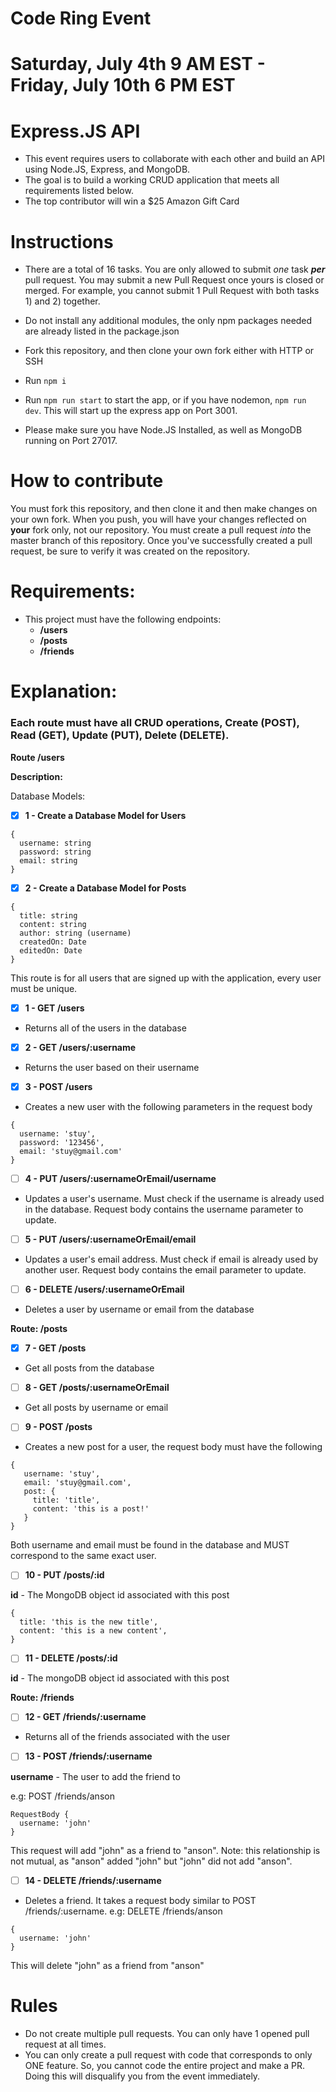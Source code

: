 # Code Ring Event

# Saturday, July 4th 9 AM EST - Friday, July 10th 6 PM EST

# Express.JS API

- This event requires users to collaborate with each other and build an API using Node.JS, Express, and MongoDB.
- The goal is to build a working CRUD application that meets all requirements listed below.
- The top contributor will win a $25 Amazon Gift Card

# Instructions

- There are a total of 16 tasks. You are only allowed to submit *one* task ***per*** pull request. You may submit a new Pull Request once yours is closed or merged. For example, you cannot submit 1 Pull Request with both tasks 1) and 2) together.

- Do not install any additional modules, the only npm packages needed are already listed in the package.json

- Fork this repository, and then clone your own fork either with HTTP or SSH

- Run `npm i`

- Run `npm run start` to start the app, or if you have nodemon, `npm run dev`. This will start up the express app on Port 3001.

- Please make sure you have Node.JS Installed, as well as MongoDB running on Port 27017.


# How to contribute

You must fork this repository, and then clone it and then make changes on your own fork. When you push, you will have your changes reflected on **your** fork only, not our repository. You must create a pull request *into* the master branch of this repository. Once you've successfully created a pull request, be sure to verify it was created on the repository. 

# Requirements:

- This project must have the following endpoints:
  - **/users**
  - **/posts**
  - **/friends**


# Explanation:

### Each route must have all CRUD operations, Create (POST), Read (GET), Update (PUT), Delete (DELETE).

**Route /users**

**Description:**

Database Models:

- [x] **1 - Create a Database Model for Users**

```
{
  username: string
  password: string
  email: string
}
```

- [x] **2 - Create a Database Model for Posts**
```
{
  title: string
  content: string
  author: string (username)
  createdOn: Date
  editedOn: Date
}
```

This route is for all users that are signed up with the application, every user must be unique.

- [x] **1 - GET /users**

- Returns all of the users in the database

- [x] **2 - GET /users/:username**

- Returns the user based on their username

- [x] **3 - POST /users**

- Creates a new user with the following parameters in the request body

```
{
  username: 'stuy',
  password: '123456',
  email: 'stuy@gmail.com'
}
```
 
- [ ] **4 - PUT /users/:usernameOrEmail/username**

- Updates a user's username. Must check if the username is already used in the database. Request body contains the username parameter to update.

- [ ] **5 - PUT /users/:usernameOrEmail/email**

- Updates a user's email address. Must check if email is already used by another user. Request body contains the email parameter to update.

- [ ] **6 - DELETE /users/:usernameOrEmail**

- Deletes a user by username or email from the database

**Route: /posts**

- [x] **7 - GET /posts**

 - Get all posts from the database

- [ ] **8 - GET /posts/:usernameOrEmail**

- Get all posts by username or email

- [ ] **9 - POST /posts**

- Creates a new post for a user, the request body must have the following

```
{
   username: 'stuy',
   email: 'stuy@gmail.com',
   post: {
     title: 'title',
     content: 'this is a post!'
   }
}
```

Both username and email must be found in the database and MUST correspond to the same exact user.

- [ ] **10 - PUT /posts/:id**

**id** - The MongoDB object id associated with this post

```
{
  title: 'this is the new title',
  content: 'this is a new content',
}
```

- [ ] **11 - DELETE /posts/:id**

**id** - The mongoDB object id associated with this post


**Route: /friends**

- [ ] **12 - GET /friends/:username**

- Returns all of the friends associated with the user

- [ ] **13 - POST /friends/:username**

**username** - The user to add the friend to

e.g: POST /friends/anson

```
RequestBody {
  username: 'john'
}
```

This request will add "john" as a friend to "anson". Note: this relationship is not mutual, as "anson" added "john" but "john" did not add "anson".

- [ ] **14 - DELETE /friends/:username**

- Deletes a friend. It takes a request body similar to POST /friends/:username.
e.g: DELETE /friends/anson

```
{
  username: 'john'
}
```

This will delete "john" as a friend from "anson"

# Rules

- Do not create multiple pull requests. You can only have 1 opened pull request at all times.
- You can only create a pull request with code that corresponds to only ONE feature. So, you cannot code the entire project and make a PR. Doing this will disqualify you from the event immediately.

